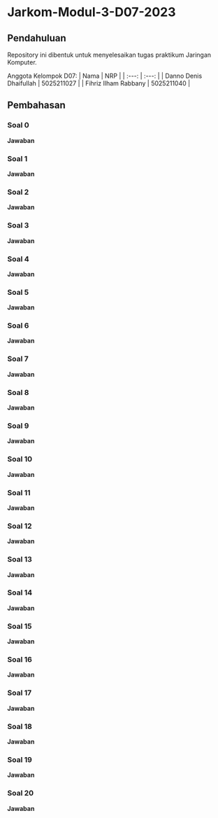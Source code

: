# Jarkom-Modul-3-D07-2023
## Pendahuluan

Repository ini dibentuk untuk menyelesaikan tugas praktikum Jaringan Komputer.

Anggota Kelompok D07:
| Nama | NRP |
| :---: | :---: |
| Danno Denis Dhaifullah | 5025211027 |
| Fihriz Ilham Rabbany | 5025211040 |

## Pembahasan

### Soal 0

**Jawaban**

### Soal 1

**Jawaban**

### Soal 2

**Jawaban**

### Soal 3

**Jawaban**

### Soal 4

**Jawaban**

### Soal 5

**Jawaban**

### Soal 6

**Jawaban**

### Soal 7

**Jawaban**

### Soal 8

**Jawaban**

### Soal 9

**Jawaban**

### Soal 10

**Jawaban**

### Soal 11

**Jawaban**

### Soal 12

**Jawaban**

### Soal 13

**Jawaban**

### Soal 14

**Jawaban**

### Soal 15

**Jawaban**

### Soal 16

**Jawaban**

### Soal 17

**Jawaban**

### Soal 18

**Jawaban**

### Soal 19

**Jawaban**

### Soal 20

**Jawaban**
